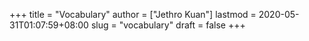 +++
title = "Vocabulary"
author = ["Jethro Kuan"]
lastmod = 2020-05-31T01:07:59+08:00
slug = "vocabulary"
draft = false
+++
